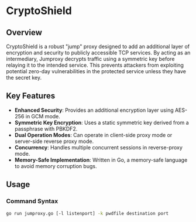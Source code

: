 # CryptoShield

## Overview

CryptoShield is a robust "jump" proxy designed to add an additional layer of encryption and security to publicly accessible TCP services. By acting as an intermediary, Jumproxy decrypts traffic using a symmetric key before relaying it to the intended service. This prevents attackers from exploiting potential zero-day vulnerabilities in the protected service unless they have the secret key.

## Key Features

- **Enhanced Security**: Provides an additional encryption layer using AES-256 in GCM mode.
- **Symmetric Key Encryption**: Uses a static symmetric key derived from a passphrase with PBKDF2.
- **Dual Operation Modes**: Can operate in client-side proxy mode or server-side reverse proxy mode.
- **Concurrency**: Handles multiple concurrent sessions in reverse-proxy mode.
- **Memory-Safe Implementation**: Written in Go, a memory-safe language to avoid memory corruption bugs.

## Usage

### Command Syntax

```bash
go run jumproxy.go [-l listenport] -k pwdfile destination port
